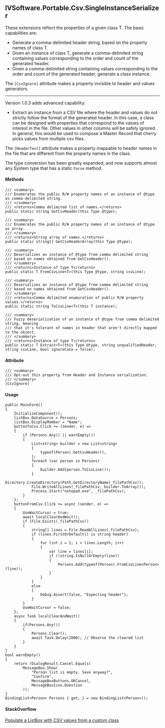 ## IVSoftware.Portable.Csv.SingleInstanceSerializer

These extensions reflect the properties of a given class T. The basic capabilities are:

- Generate a comma-delimited header string, based on the property names of class T.
- Given an instance of class T, generate a comma-delimited string containing values corresponding to the order and count of the generated header.
- Given a comma-delimited string containing values corresponding to the order and count of the generated header, generate a class instance.

The `[CsvIgnore]` attribute makes a property invisible to header and values generators.

___

Version 1.0.3 adds advanced capability:

- Extract an instance from a CSV file where the header and values do not strictly follow the format of the generated header. In this case, a class can be designed with properties that correspond to the values of interest in the file. Other values in other columns will be safely ignored. In general, this would be used to compose a Master Record that cherry picks values from multiple csv files.

The `[HeaderText]` attribute makes a property mappable to header names in the file that are different from the property names in the class.

The type conversion has been greatly expanded, and now supports almost any System type that has a static `Parse` method.


#### Methods
```
/// <summary>
/// Enumerates the public R/W property names of an instance of @type as comma-delimited string.
/// </summary>
/// <returns>Comma delimited list of names.</returns>
public static string GetCsvHeader(this Type @type);

/// <summary>
/// Enumerates the public R/W property names of an instance of @type as array.
/// </summary>
/// <returns>String array of names.</returns>
public static string[] GetCsvHeaderArray(this Type @type);

/// <summary>
/// Deserializes an instance of @type from comma delimited string 
/// based on names obtained from GetCsvHeader().
/// </summary>
/// <returns>Instance of type T</returns>
public static T FromCsvLine<T>(this Type @type, string csvLine);

/// <summary>
/// Deserializes an instance of @type from comma delimited string 
/// based on names obtained from GetCsvHeader().
/// </summary>
/// <returns>Comma delimited enumuration of public R/W property values.</returns>
public static string ToCsvLine<T>(this T instance);

/// <summary>
/// Fuzzy deserialization of an instance of @type from comma delimited string, meaning
/// that it's tolerant of names in header that aren't directly mapped to the object.
/// </summary>
/// <returns>Instance of type T</returns>
public static T Extract<T>(this Type @type, string unqualifiedHeader, string csvLine, bool ignoreCase = false);
```

#### Attribute

```
/// <summary>
/// Opt-out this property from Header and Instance serialization.
/// </summary>
[CsvIgnore]
```

#### Usage


```
public MainForm()
{
    InitializeComponent();
    listBox.DataSource = Persons;
    listBox.DisplayMember = "Name";
    buttonToCsv.Click += (sender, e) =>
    {
        if (Persons.Any() || warnEmpty())
        {
            List<string> builder = new List<string>
            {
                typeof(Person).GetCsvHeader(),
            };
            foreach (var person in Persons)
            {
                builder.Add(person.ToCsvLine());
            }
            Directory.CreateDirectory(Path.GetDirectoryName(_filePathCsv));
            File.WriteAllLines(_filePathCsv, builder.ToArray());
            Process.Start("notepad.exe", _filePathCsv);
        }
    };
    buttonFromCsv.Click += async (sender, e) =>
    {
        UseWaitCursor = true;
        await localClearAndWait();
        if (File.Exists(_filePathCsv))
        {
            string[] lines = File.ReadAllLines(_filePathCsv);
            if (lines.FirstOrDefault() is string header)
            {
                for (int i = 1; i < lines.Length; i++)
                {
                    var line = lines[i];
                    if (!string.IsNullOrEmpty(line))
                    {
                        Persons.Add(typeof(Person).FromCsvLine<Person>(line));
                    }
                }
            }
            else
            {
                Debug.Assert(false, "Expecting header");
            }
        }
        UseWaitCursor = false;
    };
    async Task localClearAndWait()
    {
        if(Persons.Any())
        {
            Persons.Clear();
            await Task.Delay(1000); // Observe the cleared list
        }
    }
}
bool warnEmpty()
{
    return !DialogResult.Cancel.Equals(
        MessageBox.Show(
            "Person list is empty. Save anyway?",
            "Confirm",
            MessageBoxButtons.OKCancel,
            MessageBoxIcon.Question
        ));
}
BindingList<Person> Persons { get; } = new BindingList<Person>();
```

#### StackOverflow

[Populate a ListBox with CSV values from a custom class](https://stackoverflow.com/a/77524987/5438626)